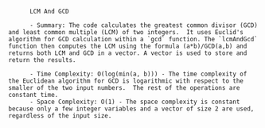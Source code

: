 
          LCM And GCD

          - Summary: The code calculates the greatest common divisor (GCD) and least common multiple (LCM) of two integers.  It uses Euclid's algorithm for GCD calculation within a `gcd` function. The `lcmAndGcd` function then computes the LCM using the formula (a*b)/GCD(a,b) and returns both LCM and GCD in a vector. A vector is used to store and return the results. 

          - Time Complexity: O(log(min(a, b))) - The time complexity of the Euclidean algorithm for GCD is logarithmic with respect to the smaller of the two input numbers.  The rest of the operations are constant time.
          - Space Complexity: O(1) - The space complexity is constant because only a few integer variables and a vector of size 2 are used, regardless of the input size.
          